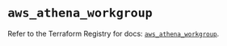 # `aws_athena_workgroup`

Refer to the Terraform Registry for docs: [`aws_athena_workgroup`](https://registry.terraform.io/providers/hashicorp/aws/5.82.1/docs/resources/athena_workgroup).
